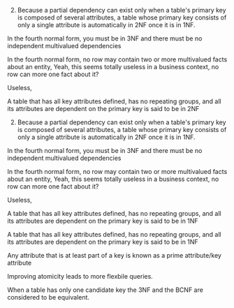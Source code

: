 2. Because a partial dependency can exist only when a table's primary key is composed of several attributes, a table whose primary key consists of only a single attribute is automatically in 2NF once it is in 1NF.

In the fourth normal form, you must be in 3NF and there must be no independent multivalued dependencies

In the fourth normal form, no row may contain two or more multivalued facts about an entity, 
Yeah, this seems totally useless in a business context, no row can more one fact about it?

Useless, 

A table that has all key attributes defined, has no repeating groups, and all its attributes are dependent on the primary key is said to be in 2NF

2. Because a partial dependency can exist only when a table's primary key is composed of several attributes, a table whose primary key consists of only a single attribute is automatically in 2NF once it is in 1NF.

In the fourth normal form, you must be in 3NF and there must be no independent multivalued dependencies

In the fourth normal form, no row may contain two or more multivalued facts about an entity, 
Yeah, this seems totally useless in a business context, no row can more one fact about it?

Useless, 

A table that has all key attributes defined, has no repeating groups, and all its attributes are dependent on the primary key is said to be in 1NF

A table that has all key attributes defined, has no repeating groups, and all its attributes are dependent on the primary key is said to be in 1NF

Any attribute that is at least part of a key is known as a prime attribute/key attribute

Improving atomicity leads to more flexbile queries.

When a table has only one candidate key the 3NF and the BCNF are considered to be equivalent.




